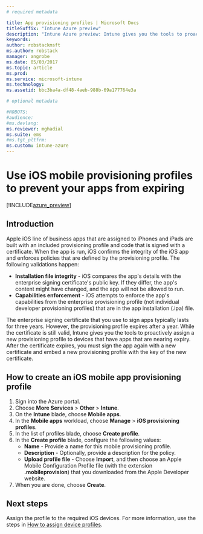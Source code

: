 ```yaml
---
# required metadata

title: App provisioning profiles | Microsoft Docs
titleSuffix: "Intune Azure preview"
description: "Intune Azure preview: Intune gives you the tools to proactively assign a new provisioning profile to devices that have apps that are nearing expiry."
keywords:
author: robstackmsft
ms.author: robstack
manager: angrobe
ms.date: 05/03/2017
ms.topic: article
ms.prod:
ms.service: microsoft-intune
ms.technology:
ms.assetid: bbc3ba4a-df48-4aeb-988b-69a177764e3a

# optional metadata

#ROBOTS:
#audience:
#ms.devlang:
ms.reviewer: mghadial
ms.suite: ems
#ms.tgt_pltfrm:
ms.custom: intune-azure
---
```


# Use iOS mobile provisioning profiles to prevent your apps from expiring

[!INCLUDE[azure_preview](../includes/azure_preview.md)]

## Introduction

Apple iOS line of business apps that are assigned to iPhones and iPads are built with an included provisioning profile and code that is signed with a certificate. When the app is run, iOS confirms the integrity of the iOS app and enforces policies that are defined by the provisioning profile. The following validations happen:

- **Installation file integrity** - iOS compares the app's details with the enterprise signing certificate's public key. If they differ, the app's content might have changed, and the app will not be allowed to run.
- **Capabilities enforcement** - iOS attempts to enforce the app's capabilities from the enterprise provisioning profile (not individual developer provisioning profiles) that are in the app installation (.ipa) file.


The enterprise signing certificate that you use to sign apps typically lasts for three years. However, the provisioning profile expires after a year. While the certificate is still valid, Intune gives you the tools to proactively assign a new provisioning profile to devices that have apps that are nearing expiry.
After the certificate expires, you must sign the app again with a new certificate and embed a new provisioning profile with the key of the new certificate.


## How to create an iOS mobile app provisioning profile

1. Sign into the Azure portal.
2. Choose **More Services** > **Other** > **Intune**.
3. On the **Intune** blade, choose **Mobile apps**.
1.  In the **Mobile apps** workload, choose **Manage** > **iOS provisioning profiles**.
2.  In the list of profiles blade, choose **Create profile**.
3. In the **Create profile** blade, configure the following values:
	- **Name** - Provide a name for this mobile provisioning profile.
	- **Description** - Optionally, provide a description for the policy.
	- **Upload profile file** - Choose **Import**, and then choose an Apple Mobile Configuration Profile file (with the extension **.mobileprovision**) that you downloaded from the Apple Developer website.
4. When you are done, choose **Create**.

## Next steps

Assign the profile to the required iOS devices. For more information, use the steps in [How to assign device profiles](/intune-azure/configure-devices/how-to-assign-device-profiles).
